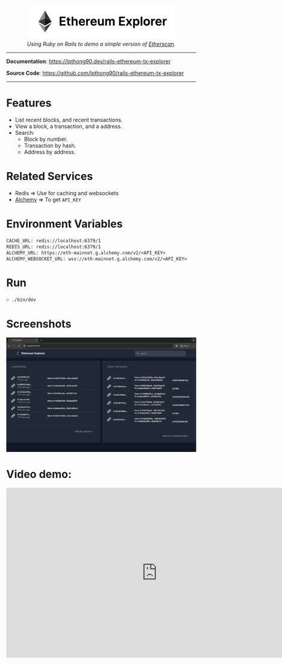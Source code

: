 
<p align="center">
  <a href="https://lpthong90.dev/rails-ethereum-tx-explorer/">
    <img src="/assets/images/image_2.png" alt="Rails Ethereum Explorer">
  </a>
  
  <br>
  <em>Using Ruby on Rails to demo a simple version of <a href="https://etherscan.io/" target="_blank">Etherscan</a>.</em>
</p>
<!--more-->

---

**Documentation**: <a href="https://lpthong90.dev/rails-ethereum-tx-explorer" target="_blank">https://lpthong90.dev/rails-ethereum-tx-explorer</a>

**Source  Code**: <a href="https://github.com/lpthong90/rails-ethereum-tx-explorer" target="_blank">https://github.com/lpthong90/rails-ethereum-tx-explorer</a>

---

# Features
- List recent blocks, and recent transactions.
- View a block, a transaction, and a address.
- Search:
  - Block by number.
  - Transaction by hash.
  - Address by address.

# Related Services
- Redis => Use for caching and websockets
- [Alchemy](https://www.alchemy.com/) => To get `API_KEY`

# Environment Variables
```
CACHE_URL: redis://localhost:6379/1
REDIS_URL: redis://localhost:6379/1
ALCHEMY_URL: https://eth-mainnet.g.alchemy.com/v2/<API_KEY>
ALCHEMY_WEBSOCKET_URL: wss://eth-mainnet.g.alchemy.com/v2/<API_KEY>
```

# Run
``` bash
> ./bin/dev
```

# Screenshots
<img class="project-thumnail" src="assets/images/screenshots/home.png" alt="Home">

# Video demo:

<p align="center">
    <iframe width="800" height="450" src="https://www.youtube.com/embed/si-zVREI_jw?si=9hBeEZqzt74KSXV9" title="YouTube video player" frameborder="0" allow="accelerometer; autoplay; clipboard-write; encrypted-media; gyroscope; picture-in-picture; web-share" allowfullscreen></iframe>
</p>
